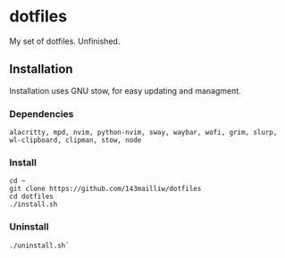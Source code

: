 # dotfiles
My set of dotfiles. Unfinished.

## Installation
Installation uses GNU stow, for easy updating and managment.

### Dependencies
`alacritty, mpd, nvim, python-nvim, sway, waybar, wofi, grim, slurp, wl-clipboard, clipman, stow, node`

### Install
```
cd ~
git clone https://github.com/143mailliw/dotfiles
cd dotfiles
./install.sh
```

### Uninstall
```
./uninstall.sh`
```

